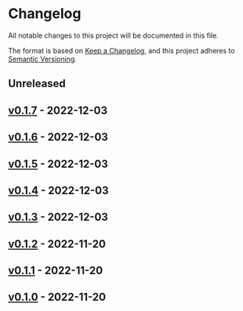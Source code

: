 # Changelog

All notable changes to this project will be documented in this file.

The format is based on [Keep a Changelog](https://keepachangelog.com/en/1.0.0/),
and this project adheres to [Semantic Versioning](https://semver.org/spec/v2.0.0.html).

## Unreleased

## [v0.1.7](https://github.com/ykumards/simtorch/releases/tag/v0.1.7) - 2022-12-03

## [v0.1.6](https://github.com/ykumards/simtorch/releases/tag/v0.1.6) - 2022-12-03

## [v0.1.5](https://github.com/ykumards/simtorch/releases/tag/v0.1.5) - 2022-12-03

## [v0.1.4](https://github.com/ykumards/simtorch/releases/tag/v0.1.4) - 2022-12-03

## [v0.1.3](https://github.com/ykumards/simtorch/releases/tag/v0.1.3) - 2022-12-03

## [v0.1.2](https://github.com/ykumards/simtorch/releases/tag/v0.1.2) - 2022-11-20

## [v0.1.1](https://github.com/ykumards/simtorch/releases/tag/v0.1.1) - 2022-11-20

## [v0.1.0](https://github.com/ykumards/simtorch/releases/tag/v0.1.0) - 2022-11-20
